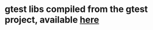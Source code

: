 # gtest libs compiled from the gtest project, available [here](https://github.com/google/googletest)
